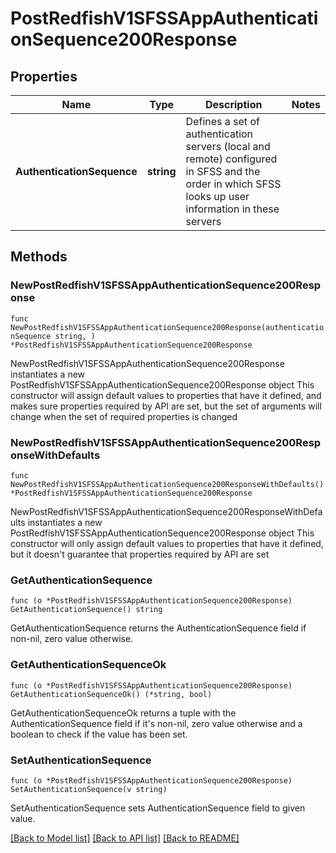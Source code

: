 # PostRedfishV1SFSSAppAuthenticationSequence200Response

## Properties

Name | Type | Description | Notes
------------ | ------------- | ------------- | -------------
**AuthenticationSequence** | **string** | Defines a set of authentication servers (local and remote) configured in SFSS and the order in which SFSS looks up user information in these servers | 

## Methods

### NewPostRedfishV1SFSSAppAuthenticationSequence200Response

`func NewPostRedfishV1SFSSAppAuthenticationSequence200Response(authenticationSequence string, ) *PostRedfishV1SFSSAppAuthenticationSequence200Response`

NewPostRedfishV1SFSSAppAuthenticationSequence200Response instantiates a new PostRedfishV1SFSSAppAuthenticationSequence200Response object
This constructor will assign default values to properties that have it defined,
and makes sure properties required by API are set, but the set of arguments
will change when the set of required properties is changed

### NewPostRedfishV1SFSSAppAuthenticationSequence200ResponseWithDefaults

`func NewPostRedfishV1SFSSAppAuthenticationSequence200ResponseWithDefaults() *PostRedfishV1SFSSAppAuthenticationSequence200Response`

NewPostRedfishV1SFSSAppAuthenticationSequence200ResponseWithDefaults instantiates a new PostRedfishV1SFSSAppAuthenticationSequence200Response object
This constructor will only assign default values to properties that have it defined,
but it doesn't guarantee that properties required by API are set

### GetAuthenticationSequence

`func (o *PostRedfishV1SFSSAppAuthenticationSequence200Response) GetAuthenticationSequence() string`

GetAuthenticationSequence returns the AuthenticationSequence field if non-nil, zero value otherwise.

### GetAuthenticationSequenceOk

`func (o *PostRedfishV1SFSSAppAuthenticationSequence200Response) GetAuthenticationSequenceOk() (*string, bool)`

GetAuthenticationSequenceOk returns a tuple with the AuthenticationSequence field if it's non-nil, zero value otherwise
and a boolean to check if the value has been set.

### SetAuthenticationSequence

`func (o *PostRedfishV1SFSSAppAuthenticationSequence200Response) SetAuthenticationSequence(v string)`

SetAuthenticationSequence sets AuthenticationSequence field to given value.



[[Back to Model list]](../README.md#documentation-for-models) [[Back to API list]](../README.md#documentation-for-api-endpoints) [[Back to README]](../README.md)


